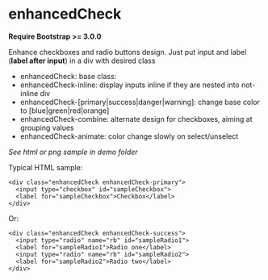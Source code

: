 # enhancedCheck

**Require Bootstrap >= 3.0.0**

Enhance checkboxes and radio buttons design. Just put input and label (**label after input**) in a div with desired class
- enhancedCheck: base class:
- enhancedCheck-inline: display inputs inline if they are nested into not-inline div
- enhancedCheck-[primary|success|danger|warning]: change base color to [blue|green|red|orange]
- enhancedCheck-combine: alternate design for checkboxes, aiming at grouping values
- enhancedCheck-animate: color change slowly on select/unselect

*See html or png sample in demo folder*

Typical HTML sample:
```
<div class="enhancedCheck enhancedCheck-primary">
  <input type="checkbox" id="sampleCheckbox">
  <label for="sampleCheckbox">Checkbox</label>
</div>
```
Or:
```
<div class="enhancedCheck enhancedCheck-success">
  <input type="radio" name="rb" id="sampleRadio1">
  <label for="sampleRadio1">Radio one</label>
  <input type="radio" name="rb" id="sampleRadio2">
  <label for="sampleRadio2">Radio two</label>
</div>
```

